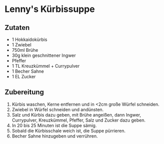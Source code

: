 # Lenny's Kürbissuppe 
## Zutaten 
- 1 Hokkaidokürbis 
- 1 Zwiebel 
- 750ml Brühe 
- 30g klein geschnittener Ingwer 
- Pfeffer 
- 1 TL Kreuzkümmel + Currypulver 
- 1 Becher Sahne 
- 1 EL Zucker
## Zubereitung 
1. Kürbis waschen, Kerne entfernen und in <2cm große Würfel schneiden.
2. Zwiebel in Würfel schneiden und andünsten.
3. Salz und Kürbis dazu geben, mit Brühe angeißen, dann Ingwer, Currypulver, Kreuzkümmel, Pfeffer, Salz und Zucker dazu geben.
4. In 20 bis 25 Minuten ist die Suppe sämig.
5. Sobald die Kürbisschale weich ist, die Suppe pürrieren.
6. Becher Sahne hinzugeben und verrühren. 
